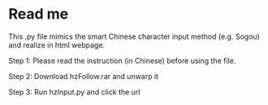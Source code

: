 # Read me

This .py file mimics the smart Chinese character input method (e.g. Sogou) and realize in html webpage. 

Step 1: Please read the instruction (in Chinese) before using the file.

Step 2: Download hzFollow.rar and unwarp it

Step 3: Run hzInput.py and click the url
